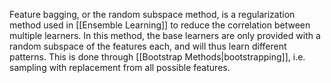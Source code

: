 Feature bagging, or the random subspace method, is a regularization method used in [[Ensemble Learning]] to reduce the correlation between multiple learners. In this method, the base learners are only provided with a random subspace of the features each, and will thus learn different patterns. This is done through [[Bootstrap Methods|bootstrapping]], i.e. sampling with replacement from all possible features. 